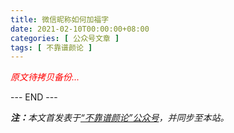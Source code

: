```yaml
---
title: 微信昵称如何加福字
date: 2021-02-10T00:00:00+08:00
categories: [ 公众号文章 ]
tags: [ 不靠谱颜论 ]
---
```


<font color=red><i>原文待拷贝备份...</i></font>

<div class="p-5 text-center">--- END ---</div>

<i><b>注：</b>本文首发表于[“不靠谱颜论”公众号](https://mp.weixin.qq.com/s/zxJDuXRR6KcgSb2qyfhKsg)，并同步至本站。</i>
